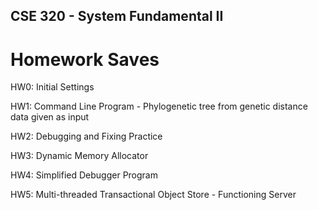 ## CSE 320 - System Fundamental II
# Homework Saves

HW0: Initial Settings

HW1: Command Line Program - Phylogenetic tree from genetic distance data given as input

HW2: Debugging and Fixing Practice

HW3: Dynamic Memory Allocator

HW4: Simplified Debugger Program

HW5: Multi-threaded Transactional Object Store - Functioning Server

